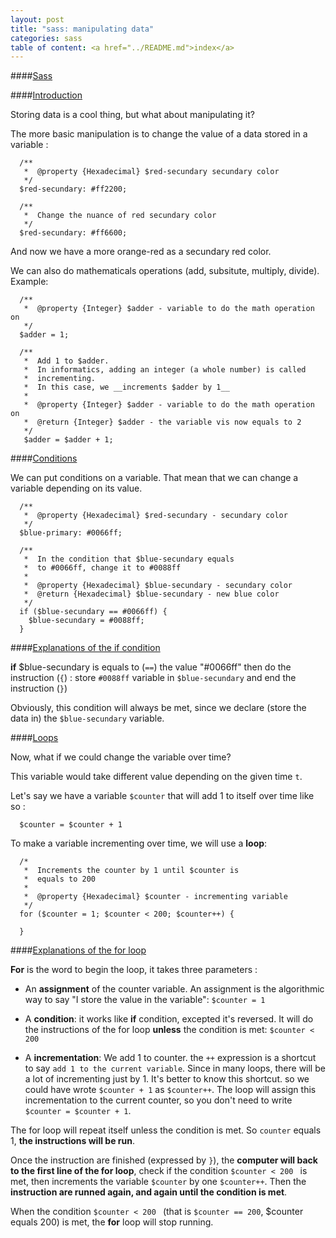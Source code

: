 ```yaml
---
layout: post
title: "sass: manipulating data"
categories: sass
table of content: <a href="../README.md">index</a>
---
```


####[Sass](#sass)

####[Introduction](#sass-introduction)

Storing data is a cool thing, but what about manipulating it?

The more basic manipulation is to change the value of a data stored in
a variable :

```
  /**
   *  @property {Hexadecimal} $red-secundary secundary color
   */
  $red-secundary: #ff2200;

  /**
   *  Change the nuance of red secundary color
   */
  $red-secundary: #ff6600;

```

And now we have a more orange-red as a secundary red color.

We can also do mathematicals operations (add, subsitute, multiply, divide).
Example:

```
  /**
   *  @property {Integer} $adder - variable to do the math operation on
   */
  $adder = 1;

  /**
   *  Add 1 to $adder.
   *  In informatics, adding an integer (a whole number) is called
   *  incrementing.
   *  In this case, we __increments $adder by 1__
   *
   *  @property {Integer} $adder - variable to do the math operation on
   *  @return {Integer} $adder - the variable vis now equals to 2
   */
   $adder = $adder + 1;
```


####[Conditions](#sass-conditions)

We can put conditions on a variable. That mean that we can change a variable
depending on its value.

```
  /**
   *  @property {Hexadecimal} $red-secundary - secundary color
   */
  $blue-primary: #0066ff;

  /**
   *  In the condition that $blue-secundary equals
   *  to #0066ff, change it to #0088ff
   *
   *  @property {Hexadecimal} $blue-secundary - secundary color
   *  @return {Hexadecimal} $blue-secundary - new blue color
   */
  if ($blue-secundary == #0066ff) {
    $blue-secundary = #0088ff;
  }
```

####[Explanations of the if condition](#sass-explanations-if)

__if__ $blue-secundary is equals to (``==``)  the value "#0066ff" 
then do the instruction (``{``) :
store ``#0088ff`` variable in ``$blue-secundary`` and
end the instruction (``}``)

Obviously, this condition will always be met, since we declare (store the data in)
the ``$blue-secundary`` variable.

####[Loops](#sass-loops)

Now, what if we could change the variable over time?

This variable would take different value depending
on the given time ``t``.

Let's say we have a variable ``$counter`` that will add 1 to itself
over time like so :

```
  $counter = $counter + 1
```

To make a variable incrementing over time, we will use a __loop__:

```
  /*
   *  Increments the counter by 1 until $counter is
   *  equals to 200
   *
   *  @property {Hexadecimal} $counter - incrementing variable
   */
  for ($counter = 1; $counter < 200; $counter++) {

  }
```

####[Explanations of the for loop](#sass-explanations-for)

__For__ is the word to begin the loop,
it takes three parameters :

  + An __assignment__ of the counter variable. An assignment is the algorithmic way to say
    "I store the value in the variable": ``$counter = 1``

  + A __condition__: it works like __if__ condition, excepted it's reversed.
    It will do the instructions of the for loop __unless__ the condition is met:
    ``$counter < 200 ``

  + A __incrementation__: We add 1 to counter. the ``++`` expression is a shortcut to say
    ``add 1 to the current variable``.
    Since in many loops, there will be a lot of incrementing just by 1.
    It's better to know this shortcut.
    so we could have wrote ``$counter + 1`` as ``$counter++``.
    The loop will assign this incrementation to the current counter, so you don't need
    to write ``$counter = $counter + 1``.

The for loop will repeat itself unless the condition is met.
So ``counter`` equals 1, __the instructions will be run__.

Once the instruction are finished (expressed by ``}``), the __computer will back to the first line
of the for loop__, check if the condition ``$counter < 200 `` is met, then increments the variable ``$counter``
by one ``$counter++``. Then the __instruction are runned again, and again until the condition is met__.

When the condition ``$counter < 200 `` (that is ``$counter == 200``, $counter equals 200) is met, 
the __for__ loop will stop running.
